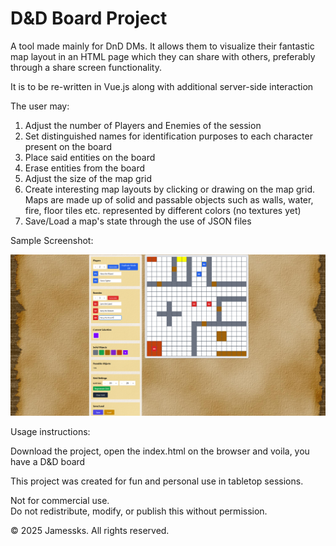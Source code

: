 # D&D Board Project

A tool made mainly for DnD DMs. It allows them to visualize their fantastic map layout in an HTML page which they can share with others, preferably through a share screen functionality.

It is to be re-written in Vue.js along with additional server-side interaction

The user may:

1. Adjust the number of Players and Enemies of the session
2. Set distinguished names for identification purposes to each character present on the board
3. Place said entities on the board
4. Erase entities from the board
5. Adjust the size of the map grid
6. Create interesting map layouts by clicking or drawing on the map grid. Maps are made up of solid and passable objects such as walls, water, fire, floor tiles etc. represented by different colors (no textures yet)
7. Save/Load a map's state through the use of JSON files

Sample Screenshot:

![Screenshot](./images/example2.png)

Usage instructions:

Download the project, open the index.html on the browser and voila, you have a D&D board

This project was created for fun and personal use in tabletop sessions.

Not for commercial use.  
Do not redistribute, modify, or publish this without permission.

© 2025 Jamessks. All rights reserved.
